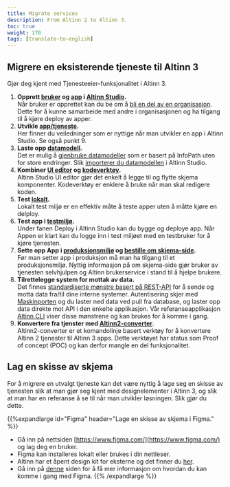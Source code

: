 ```yaml
---
title: Migrate services
description: From Altinn 2 to Altinn 3.
toc: true
weight: 170
tags: [translate-to-english]
---
```


## Migrere en eksisterende tjeneste til Altinn 3
Gjør deg kjent med Tjenesteeier-funksjonalitet i Altinn 3.

1. **Opprett [bruker](../first-time-setup/) og [app](../create-app/) i [Altinn Studio](https://altinn.studio/).**  
   Når bruker er opprettet kan du be om å [bli en del av en organisasjon](../first-time-setup/#join-an-organization).
   Dette for å kunne samarbeide med andre i organisasjonen og ha tilgang til å kjøre deploy av apper.
2. **Utvikle [app/tjeneste](../../development).**  
   Her finner du veiledninger som er nyttige når man utvikler en app i Altinn Studio. Se også punkt 9.
3. **Laste opp [datamodell](../../development/data/data-model).**  
   Det er mulig å [gjenbruke datamodeller](https://altinn.github.io/docs/ny-funksjonalitet/prosjekter/tjenester30/faq/) som er basert på InfoPath uten for store endringer.
   Slik [importerer du datamodellen](../../development/data/data-model) i Altinn Studio.
4. **Kombiner [UI editor](../navigation/designer/ui-editor/) og [kodeverktøy](../navigation/code/).**  
   Altinn Studio UI editor gjør det enkelt å legge til og flytte skjema komponenter. Kodeverktøy er enklere å bruke når man skal redigere koden. 
5. **Test [lokalt](../../testing/local/).**  
   Lokalt test miljø er en effektiv måte å teste apper uten å måtte kjøre en delploy. 
6. **Test app i [testmiljø](../../testing/deploy/).**  
   Under fanen Deploy i Altinn Studio kan du bygge og deploye app. Når Appen er klart kan du logge inn i test miljøet med en testbruker for å kjøre tjenesten.
7. **Sette opp App i  [produksjonsmiljø](../../deployment/) og [bestille om skjema-side](../../deployment#order-about-form-page-on-altinnno).**  
   Før man setter app i produksjon må man ha tilgang til et produksjonsmiljø.
   Nyttig informasjon på om skjema-side gjør bruker av tjenesten selvhjulpen og Altinn brukerservice i stand til å hjelpe brukere.
8. **Tilrettelegge system for mottak av data.**  
   Det finnes [standardiserte mønstre basert på REST-API](/api) for å sende og motta data fra/til dine interne systemer.
   Autentisering skjer med [Maskinporten](https://www.digdir.no/digitale-felleslosninger/maskinporten/869) og du laster ned data ved pull fra database,
   og laster opp data direkte mot API i den enkelte applikasjon. Vår referanseapplikasjon [Altinn CLI](https://github.com/Altinn/altinn-cli)​
   viser disse mønstrene og kan brukes for å komme i gang.
9. **Konvertere fra tjenster med [Altinn2-converter](https://github.com/Altinn/altinn2-convert)**.  
   Altinn2-converter er et komandolinje basert verktøy for å konvertere Altinn 2 tjenester til Altinn 3 apps.
   Dette verktøyet har status som Proof of concept (POC) og kan derfor mangle en del funksjonalitet. 

## Lag en skisse av skjema
For å migrere en utvalgt tjeneste kan det være nyttig å lage seg en skisse av tjenesten slik at man gjør seg kjent med designelementer i Altinn 3,
og slik at man har en referanse å se til når man utvikler løsningen. Slik gjør du dette.

{{%expandlarge id="Figma" header="Lage en skisse av skjema i Figma." %}}
- Gå inn på nettsiden [https://www.figma.com/](https://www.figma.com/) og lag deg en bruker.
- Figma kan installeres lokalt eller brukes i din nettleser.
- Altinn har et åpent design kit for eksterne og det finner du [her](https://www.figma.com/proto/wnBveAG2ikUspFsQwM3GNE/ADS---Prototyping-for-eksterne?node-id=47%3A4068&amp;viewport=326%2C2144%2C0.653957724571228&amp;scaling=min-zoom).
- Gå inn på [denne](/app/design/prototype/) siden for å få mer informasjon om hvordan du kan komme i gang med Figma.
{{% /expandlarge %}}